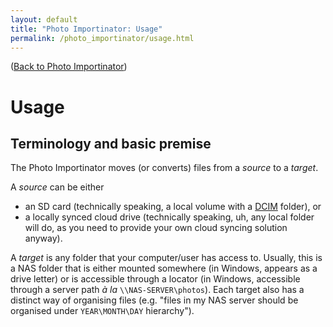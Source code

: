 ```yaml
---
layout: default
title: "Photo Importinator: Usage"
permalink: /photo_importinator/usage.html
---
```


([Back to Photo Importinator](/photo_importinator/))

# Usage

## Terminology and basic premise

The Photo Importinator moves (or converts) files from a *source* to a *target*.

A *source* can be either

- an SD card (technically speaking, a local volume with a
  [DCIM][DCIM] folder), or
- a locally synced cloud drive (technically speaking, uh, any local folder
  will do, as you need to provide your own cloud syncing solution anyway).

A *target* is any folder that your computer/user has access to. Usually,
this is a NAS folder that is either mounted somewhere (in Windows, appears
as a drive letter) or is accessible through a locator (in Windows, accessible
through a server path *à la* `\\NAS-SERVER\photos`). Each target also has
a distinct way of organising files (e.g. "files in my NAS server should be
organised under `YEAR\MONTH\DAY` hierarchy").

[DCIM]: https://en.wikipedia.org/wiki/Design_rule_for_Camera_File_system
